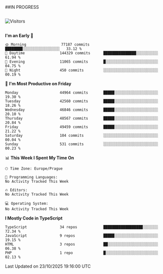 ##IN PROGRESS
##
![Visitors](https://komarev.com/ghpvc/?username=petrbui&style=for-the-badge&label=Visitors+👀)



##
<!--
[![My GitHub stats](https://github-readme-stats.vercel.app/api?username=petrbui&theme=github_dark)](https://github.com/anuraghazra/github-readme-stats)

[![My wakatime stats](https://github-readme-stats.vercel.app/api/wakatime?username=petrbui&theme=github_dark)](https://github.com/anuraghazra/github-readme-stats)
-->
<!--START_SECTION:waka-->
**I'm an Early 🐤** 

```text
🌞 Morning                77187 commits       ████████░░░░░░░░░░░░░░░░░   33.12 % 
🌆 Daytime                144329 commits      ███████████████░░░░░░░░░░   61.94 % 
🌃 Evening                11065 commits       █░░░░░░░░░░░░░░░░░░░░░░░░   04.75 % 
🌙 Night                  450 commits         ░░░░░░░░░░░░░░░░░░░░░░░░░   00.19 % 
```
📅 **I'm Most Productive on Friday** 

```text
Monday                   44964 commits       █████░░░░░░░░░░░░░░░░░░░░   19.30 % 
Tuesday                  42560 commits       █████░░░░░░░░░░░░░░░░░░░░   18.26 % 
Wednesday                46846 commits       █████░░░░░░░░░░░░░░░░░░░░   20.10 % 
Thursday                 48567 commits       █████░░░░░░░░░░░░░░░░░░░░   20.84 % 
Friday                   49459 commits       █████░░░░░░░░░░░░░░░░░░░░   21.22 % 
Saturday                 104 commits         ░░░░░░░░░░░░░░░░░░░░░░░░░   00.04 % 
Sunday                   531 commits         ░░░░░░░░░░░░░░░░░░░░░░░░░   00.23 % 
```


📊 **This Week I Spent My Time On** 

```text
🕑︎ Time Zone: Europe/Prague

💬 Programming Languages: 
No Activity Tracked This Week

🔥 Editors: 
No Activity Tracked This Week

💻 Operating System: 
No Activity Tracked This Week
```

**I Mostly Code in TypeScript** 

```text
TypeScript               34 repos            ██████████████████░░░░░░░   72.34 % 
JavaScript               9 repos             █████░░░░░░░░░░░░░░░░░░░░   19.15 % 
HTML                     3 repos             ██░░░░░░░░░░░░░░░░░░░░░░░   06.38 % 
PHP                      1 repo              █░░░░░░░░░░░░░░░░░░░░░░░░   02.13 % 
```




 Last Updated on 23/10/2025 19:16:00 UTC
<!--END_SECTION:waka-->
